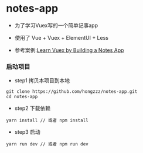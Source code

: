 # notes-app

* 为了学习Vuex写的一个简单记事app

* 使用了 Vue + Vuex + ElementUI + Less

* 参考案例:[Learn Vuex by Building a Notes App](https://coligo.io/learn-vuex-by-building-notes-app/)


### 启动项目

* step1 拷贝本项目到本地

```
git clone https://github.com/hongzzz/notes-app.git
cd notes-app
```

* step2 下载依赖

```
yarn install // 或者 npm install
```

* step3 启动

```
yarn run dev // 或者 npm run dev
```
